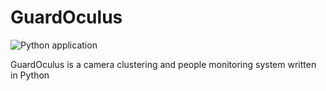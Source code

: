 # GuardOculus

![Python application](https://github.com/GuardOculus/GuardOculus/workflows/Python%20application/badge.svg)

GuardOculus is a camera clustering and people monitoring system written in Python
